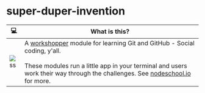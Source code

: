 # super-duper-invention
| :computer: | What is this? |
| --- | --- |
| ![ss](https://preview.redd.it/sma4gpdisnc01.png?auto=webp&s=fbeafc7da6f23d00a78362a22f192b62ae96832f) | A [workshopper](https://github.com/workshopper/workshopper) module for learning Git and GitHub - Social coding, y'all. <br><br> These modules run a little app in your terminal and users work their way through the challenges. See [nodeschool.io](http://nodeschool.io) for more.
